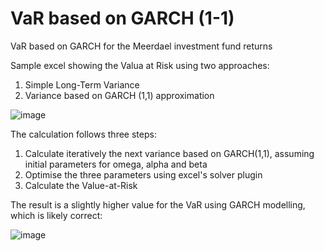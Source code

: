 # VaR based on GARCH (1-1)
VaR based on GARCH for the Meerdael investment fund returns

Sample excel showing the Valua at Risk using two approaches:

1. Simple Long-Term Variance
2. Variance based on GARCH (1,1) approximation

![image](https://user-images.githubusercontent.com/78446548/115545004-964e1280-a2a3-11eb-8d68-6cc24fe5c302.png)

The calculation follows three steps:

1. Calculate iteratively the next variance based on GARCH(1,1), assuming initial parameters for omega, alpha and beta
2. Optimise the three parameters using excel's solver plugin
3. Calculate the Value-at-Risk

The result is a slightly higher value for the VaR using GARCH modelling, which is likely correct:

![image](https://user-images.githubusercontent.com/78446548/115545290-edec7e00-a2a3-11eb-9ee6-a5c912a141f2.png)
